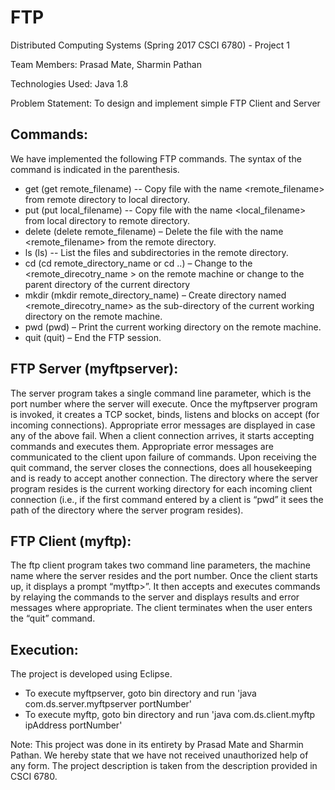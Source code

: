# FTP

Distributed Computing Systems (Spring 2017 CSCI 6780) - Project 1

Team Members: Prasad Mate, Sharmin Pathan

Technologies Used: Java 1.8

Problem Statement: To design and implement simple FTP Client and Server

Commands:
---------
We have implemented the following FTP commands. The syntax of the command is indicated in the parenthesis.
- get (get remote_filename) -- Copy file with the name <remote_filename> from remote directory to local directory.
- put (put local_filename) -- Copy file with the name <local_filename> from local directory to remote directory.
- delete (delete remote_filename) – Delete the file with the name <remote_filename> from the remote directory.
- ls (ls) -- List the files and subdirectories in the remote directory.
- cd (cd remote_directory_name or cd ..) – Change to the <remote_direcotry_name > on the remote machine or change to the parent directory of the current directory
- mkdir (mkdir remote_directory_name) – Create directory named <remote_direcotry_name> as the sub-directory of the current working directory on the remote machine.
- pwd (pwd) – Print the current working directory on the remote machine.
- quit (quit) – End the FTP session.

FTP Server (myftpserver):
------------------------
The server program takes a single command line parameter, which is the port number where the server will execute. Once the myftpserver program is invoked, it creates a TCP socket, binds, listens and blocks on accept (for incoming connections). Appropriate error messages are displayed in case any of the above fail. When a client connection arrives, it starts accepting commands and executes them. Appropriate error messages are communicated to the client upon failure of commands. Upon receiving the quit command, the server closes the connections, does all housekeeping and is ready to accept another connection. The directory where the server program resides is the current working directory for each incoming client connection (i.e., if the first command entered by a client is “pwd” it sees the path of the directory where the server program resides).

FTP Client (myftp):
------------------
The ftp client program takes two command line parameters, the machine name where the server resides and the port number. Once the client starts up, it displays a prompt “mytftp>”. It then accepts and executes commands by relaying the commands to the server and displays results and error messages where appropriate. The client terminates when the user enters the “quit” command.

Execution:
---------
The project is developed using Eclipse.
- To execute myftpserver, goto bin directory and run 'java com.ds.server.myftpserver portNumber'
- To execute myftp, goto bin directory and run 'java com.ds.client.myftp ipAddress portNumber'

Note: This project was done in its entirety by Prasad Mate and Sharmin Pathan. We hereby state that we have not received unauthorized help of any form. The project description is taken from the description provided in CSCI 6780.

